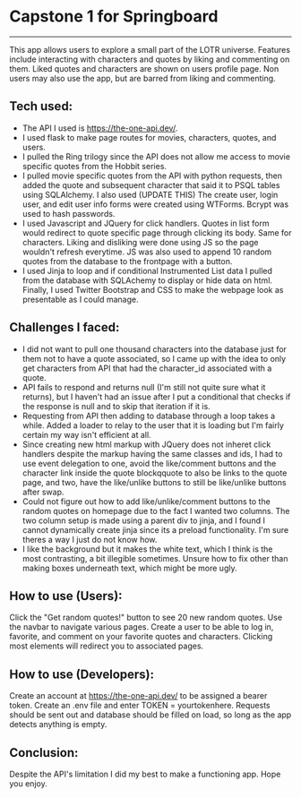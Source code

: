 # Capstone 1 for Springboard
---------------------------------------

This app allows users to explore a small part of the LOTR universe. Features include interacting with characters and quotes by liking and commenting on them. Liked quotes and characters are shown on users profile page. Non users may also use the app, but are barred from liking and commenting.


## Tech used:
- The API I used is https://the-one-api.dev/. 
- I used flask to make page routes for movies, characters, quotes, and users.
- I pulled the Ring trilogy since the API does not allow me access to movie specific quotes from the Hobbit series. 
- I pulled movie specific quotes from the API with python requests, then added the quote and subsequent character that said it to PSQL tables using SQLAlchemy. I also used (UPDATE THIS)
The create user, login user, and edit user info forms were created using WTForms. Bcrypt was used to hash passwords. 
- I used Javascript and JQuery for click handlers. Quotes in list form would redirect to quote specific page through clicking its body. Same for characters. Liking and disliking were done using JS so the page wouldn't refresh everytime. JS was also used to append 10 random quotes from the database to the frontpage with a button.
- I used Jinja to loop and if conditional Instrumented List data I pulled from the database with SQLAchemy to display or hide data on html.
Finally, I used Twitter Bootstrap and CSS to make the webpage look as presentable as I could manage.


## Challenges I faced:
- I did not want to pull one thousand characters into the database just for them not to have a quote associated, so I came up with the idea to only get characters from API that had the character_id associated with a quote.
- API fails to respond and returns null (I'm still not quite sure what it returns), but I haven't had an issue after I put a conditional that checks if the response is null and to skip that iteration if it is.
- Requesting from API then adding to database through a loop takes a while. Added a loader to relay to the user that it is loading but I'm fairly certain my way isn't efficient at all.
- Since creating new html markup with JQuery does not inheret click handlers despite the markup having the same classes and ids, I had to use event delegation to one, avoid the like/comment buttons and the character link inside the quote blockqquote to also be links to the quote page, and two, have the like/unlike buttons to still be like/unlike buttons after swap. 
- Could not figure out how to add like/unlike/comment buttons to the random quotes on homepage due to the fact I wanted two columns. The two column setup is made using a parent div to jinja, and I found I cannot dynamically create jinja since its a preload functionality. I'm sure theres a way I just do not know how.
- I like the background but it makes the white text, which I think is the most contrasting, a bit illegible sometimes. Unsure how to fix other than making boxes underneath text, which might be more ugly.


## How to use (Users):
Click the "Get random quotes!" button to see 20 new random quotes. Use the navbar to navigate various pages. Create a user to be able to log in, favorite, and comment on your favorite quotes and characters. Clicking most elements will redirect you to associated pages.

## How to use (Developers):
Create an account at https://the-one-api.dev/ to be assigned a bearer token. Create an .env file and enter TOKEN = yourtokenhere. Requests should be sent out and database should be filled on load, so long as the app detects anything is empty.

## Conclusion:
Despite the API's limitation I did my best to make a functioning app. Hope you enjoy.